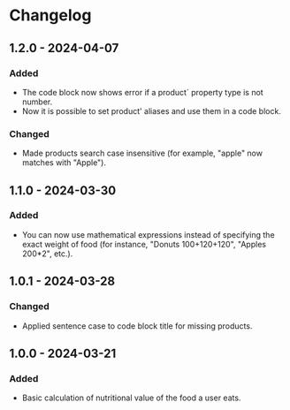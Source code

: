 # Changelog

## 1.2.0 - 2024-04-07

### Added

* The code block now shows error if a product` property type is not number.
* Now it is possible to set product' aliases and use them in a code block.

### Changed

* Made products search case insensitive (for example, "apple" now matches with "Apple").

## 1.1.0 - 2024-03-30

### Added

* You can now use mathematical expressions instead of specifying the exact weight of food (for instance, "Donuts 100+120+120", "Apples 200*2", etc.).

## 1.0.1 - 2024-03-28

### Changed

* Applied sentence case to code block title for missing products.

## 1.0.0 - 2024-03-21

### Added

* Basic calculation of nutritional value of the food a user eats.